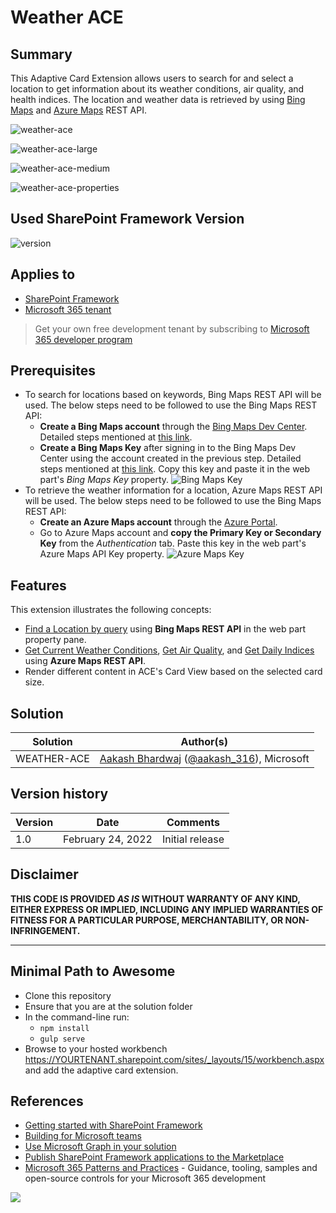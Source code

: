 # Weather ACE

## Summary

This Adaptive Card Extension allows users to search for and select a location to get information about its weather conditions, air quality, and health indices. The location and weather data is retrieved by using [Bing Maps](https://docs.microsoft.com/en-us/bingmaps/rest-services/?toc=https%3A%2F%2Fdocs.microsoft.com%2Fen-us%2Fbingmaps%2Frest-services%2Ftoc.json&bc=https%3A%2F%2Fdocs.microsoft.com%2Fen-us%2FBingMaps%2Fbreadcrumb%2Ftoc.json) and [Azure Maps](https://docs.microsoft.com/en-us/azure/azure-maps/about-azure-maps) REST API.

![weather-ace](assets/WeatherAce.gif)

![weather-ace-large](assets/WeatherAceLarge.jpeg)

![weather-ace-medium](assets/WeatherAceMedium.jpeg)

![weather-ace-properties](assets/WeatherAceProperties.jpeg)

## Used SharePoint Framework Version

![version](https://img.shields.io/badge/version-1.15.2-green.svg)

## Applies to

- [SharePoint Framework](https://aka.ms/spfx)
- [Microsoft 365 tenant](https://docs.microsoft.com/en-us/sharepoint/dev/spfx/set-up-your-developer-tenant)

> Get your own free development tenant by subscribing to [Microsoft 365 developer program](http://aka.ms/o365devprogram)

## Prerequisites

- To search for locations based on keywords, Bing Maps REST API will be used. The below steps need to be followed to use the Bing Maps REST API:
  - **Create a Bing Maps account** through the [Bing Maps Dev Center](https://www.bingmapsportal.com/). Detailed steps mentioned at [this link](https://docs.microsoft.com/en-us/bingmaps/getting-started/bing-maps-dev-center-help/creating-a-bing-maps-account).
  - **Create a Bing Maps Key** after signing in to the Bing Maps Dev Center using the account created in the previous step. Detailed steps mentioned at [this link](https://docs.microsoft.com/en-us/bingmaps/getting-started/bing-maps-dev-center-help/getting-a-bing-maps-key). Copy this key and paste it in the web part's _Bing Maps Key_ property.
  ![Bing Maps Key](./assets/BingMapsKey.png)
- To retrieve the weather information for a location, Azure Maps REST API will be used. The below steps need to be followed to use the Bing Maps REST API:
  - **Create an Azure Maps account** through the [Azure Portal](https://portal.azure.com/).
  - Go to Azure Maps account and **copy the Primary Key or Secondary Key** from the _Authentication_ tab. Paste this key in the web part's Azure Maps API Key property.
  ![Azure Maps Key](./assets/AzureMapsKey.png)

## Features

This extension illustrates the following concepts:

- [Find a Location by query](https://docs.microsoft.com/en-us/bingmaps/rest-services/locations/find-a-location-by-query) using **Bing Maps REST API** in the web part property pane.
- [Get Current Weather Conditions](https://docs.microsoft.com/en-us/rest/api/maps/weather/get-current-conditions), [Get Air Quality](https://docs.microsoft.com/en-us/rest/api/maps/weather/get-current-air-quality), and [Get Daily Indices](https://docs.microsoft.com/en-us/rest/api/maps/weather/get-daily-indices) using **Azure Maps REST API**.
- Render different content in ACE's Card View based on the selected card size.

## Solution

Solution|Author(s)
--------|---------
WEATHER-ACE | [Aakash Bhardwaj](https://github.com/aakashbhardwaj619) ([@aakash_316](https://twitter.com/aakash_316)), Microsoft

## Version history

Version|Date|Comments
-------|----|--------
1.0|February 24, 2022|Initial release

## Disclaimer

**THIS CODE IS PROVIDED _AS IS_ WITHOUT WARRANTY OF ANY KIND, EITHER EXPRESS OR IMPLIED, INCLUDING ANY IMPLIED WARRANTIES OF FITNESS FOR A PARTICULAR PURPOSE, MERCHANTABILITY, OR NON-INFRINGEMENT.**

---

## Minimal Path to Awesome

- Clone this repository
- Ensure that you are at the solution folder
- In the command-line run:
  - `npm install`
  - `gulp serve`
- Browse to your hosted workbench <https://YOURTENANT.sharepoint.com/sites/_layouts/15/workbench.aspx> and add the adaptive card extension.

## References

- [Getting started with SharePoint Framework](https://docs.microsoft.com/en-us/sharepoint/dev/spfx/set-up-your-developer-tenant)
- [Building for Microsoft teams](https://docs.microsoft.com/en-us/sharepoint/dev/spfx/build-for-teams-overview)
- [Use Microsoft Graph in your solution](https://docs.microsoft.com/en-us/sharepoint/dev/spfx/web-parts/get-started/using-microsoft-graph-apis)
- [Publish SharePoint Framework applications to the Marketplace](https://docs.microsoft.com/en-us/sharepoint/dev/spfx/publish-to-marketplace-overview)
- [Microsoft 365 Patterns and Practices](https://aka.ms/m365pnp) - Guidance, tooling, samples and open-source controls for your Microsoft 365 development

<img src="https://pnptelemetry.azurewebsites.net/sp-dev-fx-aces/samples/ImageCard-Weather" />
